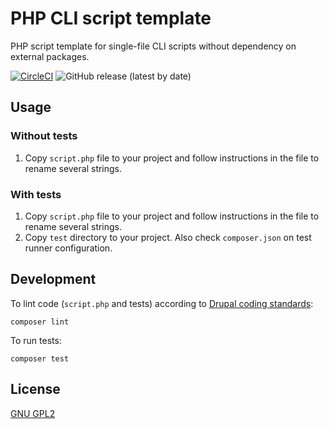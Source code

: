 # PHP CLI script template

PHP script template for single-file CLI scripts without dependency on external packages.

[![CircleCI](https://circleci.com/gh/drevops/php-cli-script-template/tree/main.svg?style=shield)](https://circleci.com/gh/drevops/php-cli-script-template/tree/main)
![GitHub release (latest by date)](https://img.shields.io/github/v/release/drevops/php-cli-script-template)

## Usage

### Without tests

1. Copy `script.php` file to your project and follow instructions in the file
   to rename several strings.

### With tests

1. Copy `script.php` file to your project and follow instructions in the file
   to rename several strings.
2. Copy `test` directory to your project. Also check `composer.json` on test
   runner configuration.

## Development

To lint code (`script.php` and tests) according to [Drupal coding standards](https://www.drupal.org/docs/develop/standards/coding-standards):

    composer lint

To run tests:

    composer test

## License

[GNU GPL2](http://www.gnu.org/licenses/old-licenses/gpl-2.0.html)

